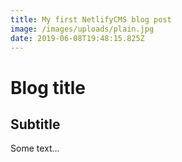 ```yaml
---
title: My first NetlifyCMS blog post
image: /images/uploads/plain.jpg
date: 2019-06-08T19:48:15.825Z
---
```

# Blog title
## Subtitle

Some text...
